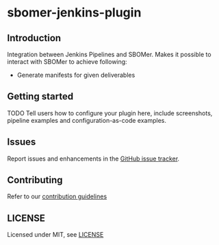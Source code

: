 # sbomer-jenkins-plugin

## Introduction

Integration between Jenkins Pipelines and SBOMer. Makes it possible to interact with SBOMer to achieve following:

* Generate manifests for given deliverables

## Getting started

TODO Tell users how to configure your plugin here, include screenshots, pipeline examples and 
configuration-as-code examples.

## Issues

Report issues and enhancements in the [GitHub issue tracker](https://github.com/goldmann/sbomer-jenkins-plugin/issues).

## Contributing

Refer to our [contribution guidelines](https://github.com/jenkinsci/.github/blob/master/CONTRIBUTING.md)

## LICENSE

Licensed under MIT, see [LICENSE](LICENSE.md)

